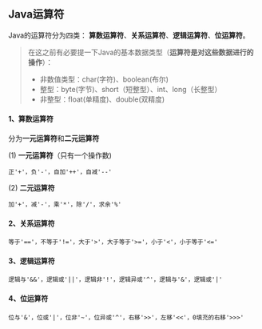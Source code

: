 ## Java运算符

Java的运算符分为四类： 
**算数运算符**、**关系运算符**、**逻辑运算符**、**位运算符**。

> 在这之前有必要提一下Java的基本数据类型（**运算符是对这些数据进行的操作**）：  
> 
> * 非数值类型：char(字符)、boolean(布尔)
> * 整型：byte(字节)、short（短整型）、int、long（长整型）
> * 非整型：float(单精度)、double(双精度)
> 
#### 1、算数运算符

分为**一元运算符**和**二元运算符**

(1) **一元运算符**（只有一个操作数)

	正'+'，负'-'，自加'++'，自减'--'

(2) **二元运算符** 

	加'+'，减'-'，乘'*'，除'/'，求余'%'

#### 2、关系运算符

	等于'=='，不等于'!='，大于'>'，大于等于'>='，小于'<'，小于等于'<='

#### 3、逻辑运算符

	逻辑与'&&'，逻辑或'||'，逻辑非'!'，逻辑异或'^'，逻辑与'&'，逻辑或'|'

#### 4、位运算符

	位与'&'，位或'|'，位非'~'，位异或'^'，右移'>>'，左移'<<'，0填充的右移'>>>'  
